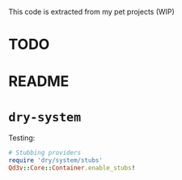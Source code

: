 This code is extracted from my pet projects (WIP) 

# TODO

# README

# `dry-system`

Testing:

```ruby
# Stubbing providers
require 'dry/system/stubs'
Qd3v::Core::Container.enable_stubs!
```
